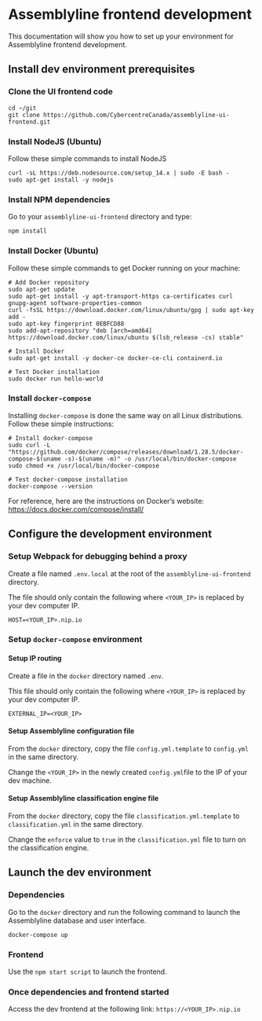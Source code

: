 # Assemblyline frontend development

This documentation will show you how to set up your environment for Assemblyline frontend development.

## Install dev environment prerequisites

### Clone the UI frontend code

    cd ~/git
    git clone https://github.com/CybercentreCanada/assemblyline-ui-frontend.git

### Install NodeJS (Ubuntu)

Follow these simple commands to install NodeJS

    curl -sL https://deb.nodesource.com/setup_14.x | sudo -E bash -
    sudo apt-get install -y nodejs

### Install NPM dependencies

Go to your `assemblyline-ui-frontend` directory and type:

    npm install

### Install Docker (Ubuntu)

Follow these simple commands to get Docker running on your machine:

    # Add Docker repository
    sudo apt-get update
    sudo apt-get install -y apt-transport-https ca-certificates curl gnupg-agent software-properties-common
    curl -fsSL https://download.docker.com/linux/ubuntu/gpg | sudo apt-key add -
    sudo apt-key fingerprint 0EBFCD88
    sudo add-apt-repository "deb [arch=amd64] https://download.docker.com/linux/ubuntu $(lsb_release -cs) stable"

    # Install Docker
    sudo apt-get install -y docker-ce docker-ce-cli containerd.io

    # Test Docker installation
    sudo docker run hello-world

### Install `docker-compose`

Installing `docker-compose` is done the same way on all Linux distributions. Follow these simple instructions:

    # Install docker-compose
    sudo curl -L "https://github.com/docker/compose/releases/download/1.28.5/docker-compose-$(uname -s)-$(uname -m)" -o /usr/local/bin/docker-compose
    sudo chmod +x /usr/local/bin/docker-compose

    # Test docker-compose installation
    docker-compose --version

For reference, here are the instructions on Docker’s website: <https://docs.docker.com/compose/install/>

## Configure the development environment

### Setup Webpack for debugging behind a proxy

Create a file named `.env.local` at the root of the `assemblyline-ui-frontend` directory.

The file should only contain the following where `<YOUR_IP>` is replaced by your dev computer IP.

    HOST=<YOUR_IP>.nip.io

### Setup `docker-compose` environment

#### Setup IP routing

Create a file in the `docker` directory named `.env`.

This file should only contain the following where `<YOUR_IP>` is replaced by your dev computer IP.

    EXTERNAL_IP=<YOUR_IP>

#### Setup Assemblyline configuration file

From the `docker` directory, copy the file `config.yml.template` to `config.yml` in the same directory.

Change the `<YOUR_IP>` in the newly created `config.yml`file to the IP of your dev machine.

#### Setup Assemblyline classification engine file

From the `docker` directory, copy the file `classification.yml.template` to `classification.yml` in the same directory.

Change the `enforce` value to `true` in the `classification.yml` file to turn on the classification engine.

## Launch the dev environment

### Dependencies

Go to the `docker` directory and run the following command to launch the Assemblyline database and user interface.

    docker-compose up

### Frontend

Use the `npm start script` to launch the frontend.

### Once dependencies and frontend started

Access the dev frontend at the following link: `https://<YOUR_IP>.nip.io`
